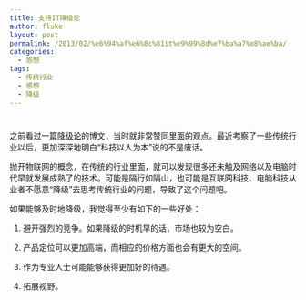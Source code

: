 ```yaml
---
title: 支持IT降级论
author: fluke
layout: post
permalink: /2013/02/%e6%94%af%e6%8c%81it%e9%99%8d%e7%ba%a7%e8%ae%ba/
categories:
  - 感想
tags:
  - 传统行业
  - 感想
  - 降级
---
```

# 

之前看过一篇[降级论][1]的博文，当时就非常赞同里面的观点。最近考察了一些传统行业以后，更加深深地明白“科技以人为本”说的不是废话。

 [1]: http://meditic.com/degrading-for-success/

抛开物联网的概念，在传统的行业里面，就可以发现很多还未触及网络以及电脑时代早就发展成熟了的技术。可能是隔行如隔山，也可能是互联网科技、电脑科技从业者不愿意“降级”去思考传统行业的问题，导致了这个问题吧。

如果能够及时地降级，我觉得至少有如下的一些好处：

1. 避开强烈的竞争。如果降级的时机早的话，市场也较为空白。

2. 产品定位可以更加高端，而相应的价格方面也会有更大的空间。

3. 作为专业人士可能能够获得更加好的待遇。

4. 拓展视野。